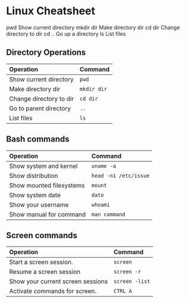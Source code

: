 # Linux Cheatsheet
pwd
Show current directory
mkdir dir
Make directory dir
cd dir
Change directory to dir
cd ..
Go up a directory
ls
List files


## Directory Operations
| Operation        | Command |
| :---        |    :----    |   
| Show current directory |  `pwd`  | 
| Make directory dir |  `mkdir dir`  | 
| Change directory to dir |  `cd dir`  |                   
| Go to parent directory |  `..`  | 
| List files |  `ls`  | 


## Bash commands
| Operation        | Command |
| :---        |    :----    |   
| Show system and kernel |  `uname -a`  | 
| Show distribution |  `head -n1 /etc/issue`  | 
| Show mounted filesystems |  `mount`  | 
| Show system date |  `date`  | 
| Show your username |  `whoami`  | 
| Show manual for command |  `man command`  | 


## Screen commands
| Operation        | Command |
| :---        |    :----    |   
| Start a screen session. |  `screen`  | 
| Resume a screen session |  `screen -r`  | 
| Show your current screen sessions |  `screen -list`  | 
| Activate commands for screen. |  `CTRL A`  | 

